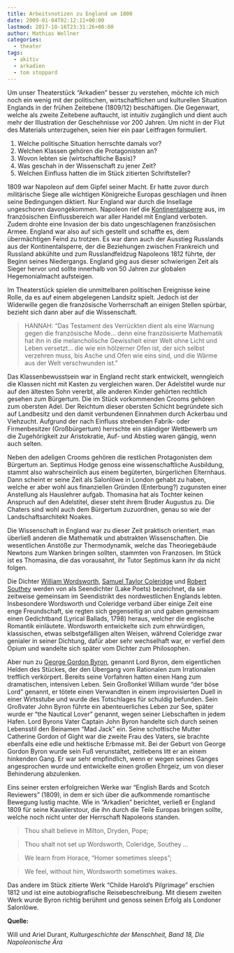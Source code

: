 ```yaml
---
title: Arbeitsnotizen zu England um 1800
date: 2009-01-04T02:12:11+00:00
lastmod: 2017-10-16T23:31:26+00:00
author: Mathias Wellner
categories:
  - theater
tags:
  - akitiv
  - arkadien
  - tom stoppard
---
```

Um unser Theaterstück &#8220;Arkadien&#8221; besser zu verstehen, möchte ich mich noch ein wenig mit der politischen, wirtschaftlichen und kulturellen Situation Englands in der frühen Zeitebene (1809/12) beschäftigen. Die Gegenwart, welche als zweite Zeitebene auftaucht, ist intuitiv zugänglich und dient auch mehr der Illustration der Geschehnisse vor 200 Jahren. Um nicht in der Flut des Materials unterzugehen, seien hier ein paar Leitfragen formuliert.

  1. Welche politische Situation herrschte damals vor?
  2. Welchen Klassen gehören die Protagonisten an?
  3. Wovon lebten sie (wirtschaftliche Basis)?
  4. Was geschah in der Wissenschaft zu jener Zeit?
  5. Welchen Einfluss hatten die im Stück zitierten Schriftsteller?

1809 war Napoleon auf dem Gipfel seiner Macht. Er hatte zuvor durch militärische Siege alle wichtigen Königreiche Europas geschlagen und ihnen seine Bedingungen diktiert. Nur England war durch die Insellage ungeschoren davongekommen. Napoleon rief die [Kontinentalsperre](http://de.wikipedia.org/wiki/Kontinentalsperre) aus, im französischen Einflussbereich war aller Handel mit England verboten. Zudem drohte eine Invasion der bis dato ungeschlagenen französischen Armee. England war also auf sich gestellt und schaffte es, dem übermächtigen Feind zu trotzen. Es war dann auch der Ausstieg Russlands aus der Kontinentalsperre, der die Beziehungen zwischen Frankreich und Russland abkühlte und zum Russlandfeldzug Napoleons 1812 führte, der Beginn seines Niedergangs. England ging aus dieser schwierigen Zeit als Sieger hervor und sollte innerhalb von 50 Jahren zur globalen Hegemonialmacht aufsteigen.

Im Theaterstück spielen die unmittelbaren politischen Ereignisse keine Rolle, da es auf einem abgelegenen Landsitz spielt. Jedoch ist der Widerwille gegen die französische Vorherrschaft an einigen Stellen spürbar, bezieht sich dann aber auf die Wissenschaft.

> HANNAH: &#8220;Das Testament des Verrückten dient als eine Warnung gegen die französische Mode&#8230; denn eine französisierte Mathematik hat ihn in die melancholische Gewissheit einer Welt ohne Licht und Leben versetzt&#8230; die wie ein hölzerner Ofen ist, der sich selbst verzehren muss, bis Asche und Ofen wie eins sind, und die Wärme aus der Welt verschwunden ist.&#8221; 

Das Klassenbewusstsein war in England recht stark entwickelt, wenngleich die Klassen nicht mit Kasten zu vergleichen waren. Der Adelstitel wurde nur auf den ältesten Sohn vererbt, alle anderen Kinder gehörten rechtlich gesehen zum Bürgertum. Die im Stück vorkommenden Crooms gehören zum obersten Adel. Der Reichtum dieser obersten Schicht begründete sich auf Landbesitz und den damit verbundenen Einnahmen durch Ackerbau und Viehzucht. Aufgrund der nach Einfluss strebenden Fabrik- oder Firmenbesitzer (Großbürgertum) herrschte ein ständiger Wettbewerb um die Zugehörigkeit zur Aristokratie, Auf- und Abstieg waren gängig, wenn auch selten.

Neben den adeligen Crooms gehören die restlichen Protagonisten dem Bürgertum an. Septimus Hodge genoss eine wissenschaftliche Ausbildung, stammt also wahrscheinlich aus einem begüterten, bürgerlichen Elternhaus. Dann scheint er seine Zeit als Salonlöwe in London gehabt zu haben, welche er aber wohl aus finanziellen Gründen (Enterbung?) zugunsten einer Anstellung als Hauslehrer aufgab. Thomasina hat als Tochter keinen Anspruch auf den Adelstitel, dieser steht ihrem Bruder Augustus zu. Die Chaters sind wohl auch dem Bürgertum zuzuordnen, genau so wie der Landschaftsarchitekt Noakes.

Die Wissenschaft in England war zu dieser Zeit praktisch orientiert, man überließ anderen die Mathematik und abstrakten Wissenschaften. Die wesentlichen Anstöße zur Thermodynamik, welche das Theoriegebäude Newtons zum Wanken bringen sollten, stammten von Franzosen. Im Stück ist es Thomasina, die das vorausahnt, ihr Tutor Septimus kann ihr da nicht folgen.

Die Dichter [William Wordsworth](http://de.wikipedia.org/wiki/William_Wordsworth), [Samuel Taylor Coleridge](http://de.wikipedia.org/wiki/Samuel_Taylor_Coleridge) und [Robert Southey](http://de.wikipedia.org/wiki/Robert_Southey) werden von als Seendichter (Lake Poets) bezeichnet, da sie zeitweise gemeinsam im Seendistrikt des nordwestlichen Englands lebten. Insbesondere Wordsworth und Coleridge verband über einige Zeit eine enge Freundschaft, sie regten sich gegenseitig an und gaben gemeinsam einen Gedichtband (Lyrical Ballads, 1798) heraus, welcher die englische Romantik einläutete. Wordsworth entwickelte sich zum ehrwürdigen, klassischen, etwas selbstgefälligen alten Weisen, während Coleridge zwar genialer in seiner Dichtung, dafür aber sehr wechselhaft war, er verfiel dem Opium und wandelte sich später vom Dichter zum Philosophen.

Aber nun zu [George Gordon Byron](http://de.wikipedia.org/wiki/George_Gordon_Byron), genannt Lord Byron, dem eigentlichen Helden des Stückes, der den Übergang vom Rationalen zum Irrationalen trefflich verkörpert. Bereits seine Vorfahren hatten einen Hang zum dramatischen, intensiven Leben. Sein Großonkel William wurde &#8220;der böse Lord&#8221; genannt, er tötete einen Verwandten in einem improvisierten Duell in einer Wirtsstube und wurde des Totschlages für schuldig befunden. Sein Großvater John Byron führte ein abenteuerliches Leben zur See, später wurde er &#8220;the Nautical Lover&#8221; genannt, wegen seiner Liebschaften in jedem Hafen. Lord Byrons Vater Captain John Byron handelte sich durch seinen Lebensstil den Beinamen &#8220;Mad Jack&#8221; ein. Seine schottische Mutter Catherine Gordon of Gight war die zweite Frau des Vaters, sie brachte ebenfalls eine edle und hektische Erbmasse mit. Bei der Geburt von George Gordon Byron wurde sein Fuß verunstaltet, zeitlebens litt er an einem hinkenden Gang. Er war sehr empfindlich, wenn er wegen seines Ganges angesprochen wurde und entwickelte einen großen Ehrgeiz, um von dieser Behinderung abzulenken.

Eins seiner ersten erfolgreichen Werke war &#8220;English Bards and Scotch Reviewers&#8221; (1809), in dem er sich über die aufkommende romantische Bewegung lustig machte. Wie in &#8220;Arkadien&#8221; berichtet, verließ er England 1809 für seine Kavalierstour, die ihn durch die Teile Europas bringen sollte, welche noch nicht unter der Herrschaft Napoleons standen.

> Thou shalt believe in Milton, Dryden, Pope;
  
> Thou shalt not set up Wordsworth, Coleridge, Southey &#8230;
  
> We learn from Horace, &#8220;Homer sometimes sleeps&#8221;;
  
> We feel, without him, Wordsworth sometimes wakes. 

Das andere im Stück zitierte Werk &#8220;Childe Harold&#8217;s Pilgrimage&#8221; erschien 1812 und ist eine autobiografische Reisebeschreibung. Mit diesem zweiten Werk wurde Byron richtig berühmt und genoss seinen Erfolg als Londoner Salonlöwe.

**Quelle:**

Will und Ariel Durant, _Kulturgeschichte der Menschheit, Band 18, Die Napoleonische Ära_